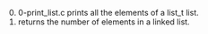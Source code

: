 0. 0-print_list.c prints all the elements of a list_t list.
1. returns the number of elements in a linked list.
